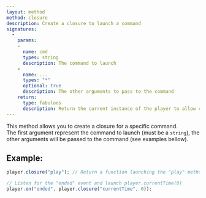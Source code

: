 ```yaml
---
layout: method
method: closure
description: Create a closure to launch a command
signatures:
  -
    params:
    -
      name: cmd
      types: string
      description: The command to launch
    -
      name: ...
      types: "*"
      optional: true
      description: The other arguments to pass to the command
    return:
      type: fabuloos
      description: Return the current instance of the player to allow chaining
---
```


This method allows you to create a closure for a specific command.  
The first argument represent the command to launch (must be a `string`), the other arguments will be passed to the command (see examples bellow).  

## Example:
```js
player.closure("play"); // Return a function launching the "play" method

// Listen for the "ended" event and launch player.currentTime(0)
player.on("ended", player.closure("currentTime", 0));
```